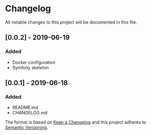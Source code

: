 # Changelog
All notable changes to this project will be documented in this file.

## [0.0.2] - 2019-06-19
### Added
- Docker configuration
- Symfony skeleton

## [0.0.1] - 2019-06-18
### Added
- README.md
- CHANGELOG.md

The format is based on [Keep a Changelog](http://keepachangelog.com/en/1.0.0/)
and this project adheres to [Semantic Versioning](http://semver.org/spec/v2.0.0.html).